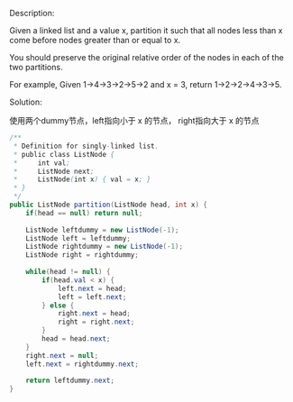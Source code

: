 Description:

Given a linked list and a value x, partition it such that all nodes less than x come before nodes greater than or equal to x.

You should preserve the original relative order of the nodes in each of the two partitions.

For example,
Given 1->4->3->2->5->2 and x = 3,
return 1->2->2->4->3->5.

Solution:

使用两个dummy节点，left指向小于 x 的节点， right指向大于 x 的节点


```java
/**
 * Definition for singly-linked list.
 * public class ListNode {
 *     int val;
 *     ListNode next;
 *     ListNode(int x) { val = x; }
 * }
 */
public ListNode partition(ListNode head, int x) {
    if(head == null) return null;
    
    ListNode leftdummy = new ListNode(-1);
    ListNode left = leftdummy;
    ListNode rightdummy = new ListNode(-1);
    ListNode right = rightdummy;
    
    while(head != null) {
        if(head.val < x) {
            left.next = head;
            left = left.next;
        } else {
            right.next = head;
            right = right.next;
        }
        head = head.next;
    }
    right.next = null;
    left.next = rightdummy.next;
    
    return leftdummy.next;
}
```
